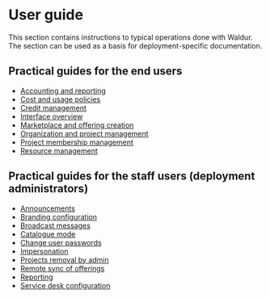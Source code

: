 # User guide

This section contains instructions to typical operations done with Waldur. The section can be used as a basis
for deployment-specific documentation.

## Practical guides for the end users

* [Accounting and reporting](end-users/usage_reports.md)
* [Cost and usage policies](end-users/cost-and-usage-policies.md)
* [Credit management](end-users/credit-management.md)
* [Interface overview](end-users/interface.md)
* [Marketplace and offering creation](end-users/adding-an-offering.md)
* [Organization and project management](end-users/organization_and_project_management.md)
* [Project membership management](end-users/project_membership_management.md)
* [Resource management](end-users/resource_management.md)

## Practical guides for the staff users (deployment administrators)

* [Announcements](staff-users/announcements.md)
* [Branding configuration](staff-users/branding.md)
* [Broadcast messages](staff-users/broadcasting.md)
* [Catalogue mode](staff-users/catalogue_mode.md)
* [Change user passwords](staff-users/change-user-password.md)
* [Impersonation](staff-users/impersonation.md)
* [Projects removal by admin](staff-users/projects-removal-admin.md)
* [Remote sync of offerings](staff-users/remote-sync.md)
* [Reporting](staff-users/reporting.md)
* [Service desk configuration](staff-users/service-desk-config.md)

